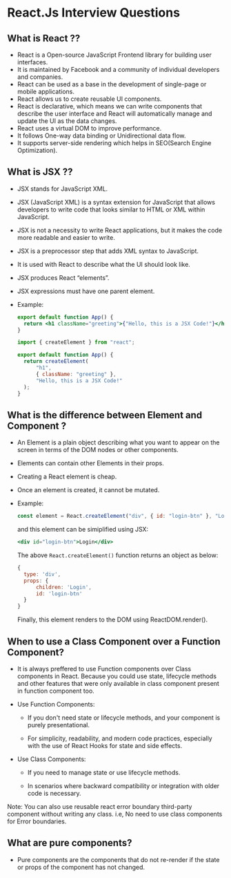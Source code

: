 # React.Js Interview Questions

## What is React ??

- React is a Open-source JavaScript Frontend library for building user interfaces.
- It is maintained by Facebook and a community of individual developers and companies.
- React can be used as a base in the development of single-page or mobile applications.
- React allows us to create reusable UI components.
- React is declarative, which means we can write components that describe the user interface and React will automatically manage and update the UI as the data changes.
- React uses a virtual DOM to improve performance.
- It follows One-way data binding or Unidirectional data flow.
- It supports server-side rendering which helps in SEO(Search Engine Optimization).

## What is JSX ??

- JSX stands for JavaScript XML.
- JSX (JavaScript XML) is a syntax extension for JavaScript that allows developers to write code that looks similar to HTML or XML within JavaScript.
- JSX is not a necessity to write React applications, but it makes the code more readable and easier to write.
- JSX is a preprocessor step that adds XML syntax to JavaScript.
- It is used with React to describe what the UI should look like.
- JSX produces React “elements”.
- JSX expressions must have one parent element.
- Example:

  ```jsx
  export default function App() {
    return <h1 className="greeting">{"Hello, this is a JSX Code!"}</h1>;
  }
  ```

  ```jsx
  import { createElement } from "react";

  export default function App() {
    return createElement(
        "h1",
        { className: "greeting" },
        "Hello, this is a JSX Code!"
    );
  }
  ```

## What is the difference between Element and Component ?

- An Element is a plain object describing what you want to appear on the screen in terms of the DOM nodes or other components.
- Elements can contain other Elements in their props.
- Creating a React element is cheap.
- Once an element is created, it cannot be mutated.
- Example:

  ```jsx
  const element = React.createElement("div", { id: "login-btn" }, "Login");
  ```

  and this element can be simiplified using JSX:

  ```jsx
  <div id="login-btn">Login</div>
  ```

  The above `React.createElement()` function returns an object as below:

  ```jsx
  {
    type: 'div',
    props: {
        children: 'Login',
        id: 'login-btn'
    }
  }
  ```

  Finally, this element renders to the DOM using ReactDOM.render().

## When to use a Class Component over a Function Component?

- It is always preffered to use Function components over Class components in React. Because you could use state, lifecycle methods and other features that were only available in class component present in function component too.

- Use Function Components:

  - If you don't need state or lifecycle methods, and your component is purely presentational.

  - For simplicity, readability, and modern code practices, especially with the use of React Hooks for state and side effects.

- Use Class Components:

  - If you need to manage state or use lifecycle methods.

  - In scenarios where backward compatibility or integration with older code is necessary.

Note: You can also use reusable react error boundary third-party component without writing any class. i.e, No need to use class components for Error boundaries.


## What are pure components?

- Pure components are the components that do not re-render if the state or props of the component has not changed.